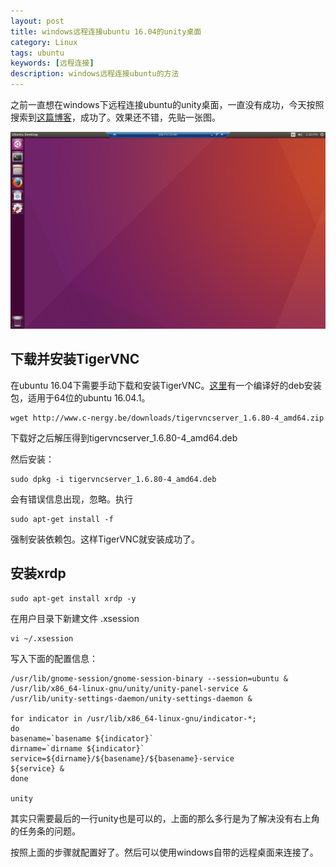 ```yaml
---
layout: post
title: windows远程连接ubuntu 16.04的unity桌面
category: Linux
tags: ubuntu
keywords: [远程连接]
description: windows远程连接ubuntu的方法
---
```


之前一直想在windows下远程连接ubuntu的unity桌面，一直没有成功，今天按照搜索到[这篇博客](http://c-nergy.be/blog/?p=9962)，成功了。效果还不错，先贴一张图。

![windows远程连接到ubuntu](/assets/img/远程连接ubuntu.png)

## 下载并安装TigerVNC

在ubuntu 16.04下需要手动下载和安装TigerVNC。[这里](http://www.c-nergy.be/downloads/tigervncserver_1.6.80-4_amd64.zip)有一个编译好的deb安装包，适用于64位的ubuntu 16.04.1。

    wget http://www.c-nergy.be/downloads/tigervncserver_1.6.80-4_amd64.zip

下载好之后解压得到tigervncserver_1.6.80-4_amd64.deb

然后安装：

    sudo dpkg -i tigervncserver_1.6.80-4_amd64.deb

会有错误信息出现，忽略。执行

    sudo apt-get install -f

强制安装依赖包。这样TigerVNC就安装成功了。

## 安装xrdp

    sudo apt-get install xrdp -y

在用户目录下新建文件 .xsession

    vi ~/.xsession

写入下面的配置信息：

    /usr/lib/gnome-session/gnome-session-binary --session=ubuntu &
    /usr/lib/x86_64-linux-gnu/unity/unity-panel-service &
    /usr/lib/unity-settings-daemon/unity-settings-daemon &

    for indicator in /usr/lib/x86_64-linux-gnu/indicator-*; 
    do
    basename=`basename ${indicator}`
    dirname=`dirname ${indicator}`
    service=${dirname}/${basename}/${basename}-service
    ${service} &
    done

    unity

其实只需要最后的一行unity也是可以的，上面的那么多行是为了解决没有右上角的任务条的问题。

按照上面的步骤就配置好了。然后可以使用windows自带的远程桌面来连接了。